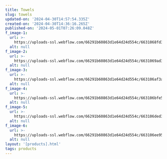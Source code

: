 ```yaml
---
title: Towels
slug: towels
updated-on: '2024-04-30T14:57:54.335Z'
created-on: '2024-04-30T14:36:16.265Z'
published-on: '2024-05-01T07:26:09.048Z'
f_image-1:
  url: >-
    https://uploads-ssl.webflow.com/66291b60863d1e64d24d554c/6631068fd380636a868d4c4a_pexels-kingofcotton-12679.jpg
  alt: null
f_image-2:
  url: >-
    https://uploads-ssl.webflow.com/66291b60863d1e64d24d554c/6631069ad380636a868d5115_pexels-castorlystock-3610006.jpg
  alt: null
f_image-3:
  url: >-
    https://uploads-ssl.webflow.com/66291b60863d1e64d24d554c/663106af3a55ffbee885b473_pexels-dom-j-7304-45980.jpg
  alt: null
f_image-4:
  url: >-
    https://uploads-ssl.webflow.com/66291b60863d1e64d24d554c/663106bfe59af28c45bde323_pexels-karolina-grabowska-4194839.jpg
  alt: null
f_image-5:
  url: >-
    https://uploads-ssl.webflow.com/66291b60863d1e64d24d554c/663106ded380636a868d7f67_pexels-cottonbro-4325447.jpg
  alt: null
f_image-6:
  url: >-
    https://uploads-ssl.webflow.com/66291b60863d1e64d24d554c/663106ee958e603526e0c036_pexels-rodolphozanardo-1304110.jpg
  alt: null
layout: '[products].html'
tags: products
---
```



